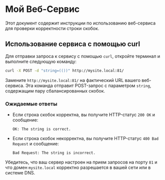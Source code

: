 # Мой Веб-Сервис

Этот документ содержит инструкции по использованию веб-сервиса для проверки корректности строки скобок.

## Использование сервиса с помощью curl

Для отправки запроса к сервису с помощью `curl`, откройте терминал и выполните следующую команду:

```bash
curl -X POST -d "string=(())" http://mysite.local:81/
```

Замените `http://mysite.local:81/` на фактический URL вашего веб-сервиса. Эта команда отправит POST-запрос с параметром `string`, содержащим пару сбалансированных скобок.

### Ожидаемые ответы

- Если строка скобок корректна, вы получите HTTP-статус `200 OK` и сообщение:
  ```
  OK: The string is correct.
  ```

- Если строка скобок некорректна, вы получите HTTP-статус `400 Bad Request` и сообщение:
  ```
  Bad Request: The string is incorrect.
  ```

Убедитесь, что ваш сервер настроен на прием запросов на порту `81` и что домен `mysite.local` корректно разрешается в вашей сети или в системе DNS.
